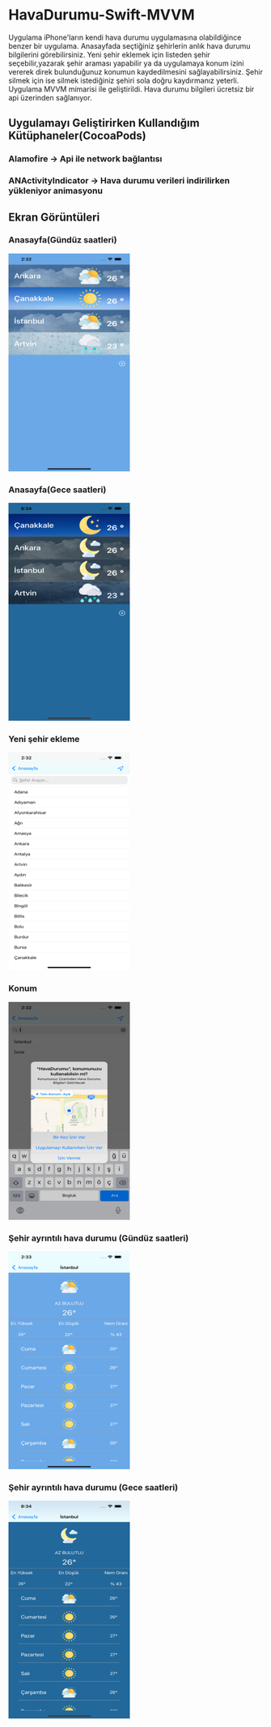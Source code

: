 # HavaDurumu-Swift-MVVM
Uygulama iPhone'ların kendi hava durumu uygulamasına olabildiğince benzer bir uygulama. Anasayfada seçtiğiniz şehirlerin anlık hava durumu bilgilerini görebilirsiniz.
Yeni şehir eklemek için listeden şehir seçebilir,yazarak şehir araması yapabilir ya da uygulamaya konum izini vererek direk bulunduğunuz konumun kaydedilmesini sağlayabilirsiniz. Şehir silmek için ise silmek istediğiniz şehiri sola doğru kaydırmanız yeterli.
Uygulama MVVM mimarisi ile geliştirildi. Hava durumu bilgileri ücretsiz bir api üzerinden sağlanıyor.

## Uygulamayı Geliştirirken Kullandığım Kütüphaneler(CocoaPods)
### Alamofire -> Api ile network bağlantısı
### ANActivityIndicator -> Hava durumu verileri indirilirken yükleniyor animasyonu

## Ekran Görüntüleri

### Anasayfa(Gündüz saatleri) 
![Anasayfa gündüz](https://raw.githubusercontent.com/caner07/HavaDurumu-Swift-MVVM/main/HavaDurumu/Screenshots/Simulator_Screen_Shot_-_iPhone_12_Pro_Max_-_2021-08-20_at_14.32.28_240x430.png)

### Anasayfa(Gece saatleri)  
![Anasayfa gece](https://raw.githubusercontent.com/caner07/HavaDurumu-Swift-MVVM/main/HavaDurumu/Screenshots/Simulator_Screen_Shot_-_iPhone_12_Pro_Max_-_2021-08-20_at_20.34.16_240x430.png) 

### Yeni şehir ekleme
![Şehir ekleme](https://raw.githubusercontent.com/caner07/HavaDurumu-Swift-MVVM/main/HavaDurumu/Screenshots/Simulator_Screen_Shot_-_iPhone_12_Pro_Max_-_2021-08-20_at_14.32.36_240x430.png) 

### Konum
![Konum](https://raw.githubusercontent.com/caner07/HavaDurumu-Swift-MVVM/main/HavaDurumu/Screenshots/Simulator_Screen_Shot_-_iPhone_12_Pro_Max_-_2021-08-20_at_14.32.58_240x430.png) 

### Şehir ayrıntılı hava durumu (Gündüz saatleri)
![Şehir ayrıntılı hava durumu (Gündüz saatleri)](https://raw.githubusercontent.com/caner07/HavaDurumu-Swift-MVVM/main/HavaDurumu/Screenshots/Simulator_Screen_Shot_-_iPhone_12_Pro_Max_-_2021-08-20_at_14.33.18_240x430.png) 

### Şehir ayrıntılı hava durumu (Gece saatleri) 
![Şehir ayrıntılı hava durumu (Gece saatleri)](https://raw.githubusercontent.com/caner07/HavaDurumu-Swift-MVVM/main/HavaDurumu/Screenshots/Simulator_Screen_Shot_-_iPhone_12_Pro_Max_-_2021-08-20_at_20.34.25_240x430.png)  
